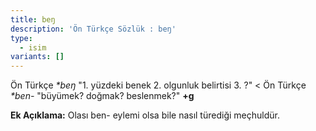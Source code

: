 ```yaml
---
title: beŋ
description: 'Ön Türkçe Sözlük : beŋ'
type:
  - isim
variants: []
---
```

Ön Türkçe _*beŋ_ "1. yüzdeki benek 2. olgunluk belirtisi 3. ?" < Ön Türkçe _*ben-_ "büyümek? doğmak? beslenmek?" **+g**

**Ek Açıklama:** Olası ben- eylemi olsa bile nasıl türediği meçhuldür.
